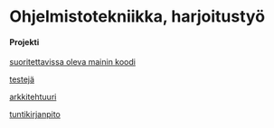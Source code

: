 # Ohjelmistotekniikka, harjoitustyö

#### Projekti
 
[suoritettavissa oleva mainin koodi](https://github.com/fir3porkkana/ot-harjoitustyo/blob/master/Miinaharava/src/main/java/src/Main.java)

[testejä](https://github.com/fir3porkkana/ot-harjoitustyo/blob/master/Miinaharava/src/test/java/LogicTest.java)

[arkkitehtuuri](https://github.com/fir3porkkana/ot-harjoitustyo/blob/master/dokumentaatio/arkkitehtuuri.md)

[tuntikirjanpito](https://github.com/fir3porkkana/ot-harjoitustyo/blob/master/dokumentaatio/tuntikirjanpito.md)
